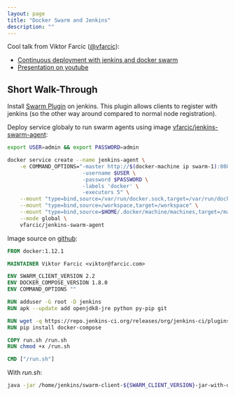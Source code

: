 ```yaml
---
layout: page
title: "Docker Swarm and Jenkins"
description: ""
---
```



Cool talk from Viktor Farcic ([@vfarcic](https://twitter.com/vfarcic)):

* [Continuous deployment with jenkins and docker swarm](http://vfarcic.github.io/jenkins-swarm/#/cover)
* [Presentation on youtube ](https://www.youtube.com/watch?v=fs1ED_y5mUc)



## Short Walk-Through

Install [Swarm Plugin](https://wiki.jenkins-ci.org/display/JENKINS/Swarm+Plugin) on jenkins. 
This plugin allows clients to register with jenkins (so the other way around compared to normal node registration).

Deploy service globaly to run swarm agents using image [vfarcic/jenkins-swarm-agent](https://hub.docker.com/r/vfarcic/jenkins-swarm-agent/):

``` bash
export USER=admin && export PASSWORD=admin

docker service create --name jenkins-agent \
    -e COMMAND_OPTIONS="-master http://$(docker-machine ip swarm-1):8082/jenkins \
                        -username $USER \
                        -password $PASSWORD \
                        -labels 'docker' \
                        -executors 5" \
    --mount "type=bind,source=/var/run/docker.sock,target=/var/run/docker.sock" \
    --mount "type=bind,source=/workspace,target=/workspace" \
    --mount "type=bind,source=$HOME/.docker/machine/machines,target=/machines" \
    --mode global \
    vfarcic/jenkins-swarm-agent
```


Image source on [github](https://github.com/vfarcic/docker-jenkins-slave-dind):

``` Dockerfile
FROM docker:1.12.1

MAINTAINER Viktor Farcic <viktor@farcic.com>

ENV SWARM_CLIENT_VERSION 2.2
ENV DOCKER_COMPOSE_VERSION 1.8.0
ENV COMMAND_OPTIONS ""

RUN adduser -G root -D jenkins
RUN apk --update add openjdk8-jre python py-pip git

RUN wget -q https://repo.jenkins-ci.org/releases/org/jenkins-ci/plugins/swarm-client/${SWARM_CLIENT_VERSION}/swarm-client-${SWARM_CLIENT_VERSION}-jar-with-dependencies.jar -P /home/jenkins/
RUN pip install docker-compose

COPY run.sh /run.sh
RUN chmod +x /run.sh

CMD ["/run.sh"]
```

With _run.sh_:

``` bash
java -jar /home/jenkins/swarm-client-${SWARM_CLIENT_VERSION}-jar-with-dependencies.jar ${COMMAND_OPTIONS}
```
